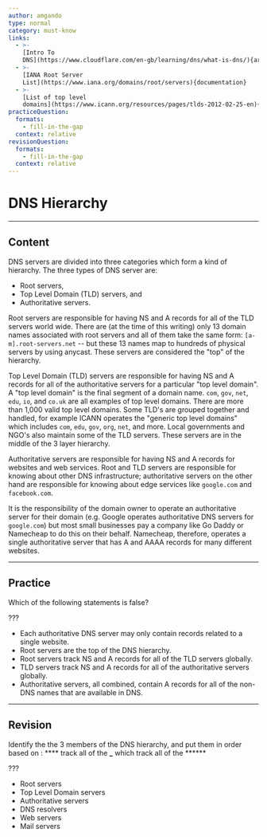 ```yaml
---
author: amgando
type: normal
category: must-know
links:
  - >-
    [Intro To
    DNS](https://www.cloudflare.com/en-gb/learning/dns/what-is-dns/){article}
  - >-
    [IANA Root Server
    List](https://www.iana.org/domains/root/servers){documentation}
  - >-
    [List of top level
    domains](https://www.icann.org/resources/pages/tlds-2012-02-25-en){documentation}
practiceQuestion:
  formats:
    - fill-in-the-gap
  context: relative
revisionQuestion:
  formats:
    - fill-in-the-gap
  context: relative
---
```


# DNS Hierarchy


---

## Content

DNS servers are divided into three categories which form a kind of hierarchy. The three types of DNS server are:

- Root servers,
- Top Level Domain (TLD) servers, and
- Authoritative servers.

Root servers are responsible for having NS and A records for all of the TLD servers world wide. There are (at the time of this writing) only 13 domain names associated with root servers and all of them take the same form: `[a-m].root-servers.net` -- but these 13 names map to hundreds of physical servers by using anycast. These servers are considered the "top" of the hierarchy.

Top Level Domain (TLD) servers are responsible for having NS and A records for all of the authoritative servers for a particular "top level domain". A "top level domain" is the final segment of a domain name. `com`, `gov`, `net`, `edu`, `io`, and `co.uk` are all examples of top level domains. There are more than 1,000 valid top level domains. Some TLD's are grouped together and handled, for example ICANN operates the "generic top level domains" which includes `com`, `edu`, `gov`, `org`, `net`, and more. Local governments and NGO's also maintain some of the TLD servers. These servers are in the middle of the 3 layer hierarchy.

Authoritative servers are responsible for having NS and A records for websites and web services. Root and TLD servers are responsible for knowing about other DNS infrastructure; authoritative servers on the other hand are responsible for knowing about edge services like `google.com` and `facebook.com`.

It is the responsibility of the domain owner to operate an authoritative server for their domain (e.g. Google operates authoritative DNS servers for `google.com`) but most small businesses pay a company like Go Daddy or Namecheap to do this on their behalf. Namecheap, therefore, operates a single authoritative server that has A and AAAA records for many different websites.


---

## Practice

Which of the following statements is false?

???

- Each authoritative DNS server may only contain records related to a single website.
- Root servers are the top of the DNS hierarchy.
- Root servers track NS and A records for all of the TLD servers globally.
- TLD servers track NS and A records for all of the authoritative servers globally.
- Authoritative servers, all combined, contain A records for all of the non-DNS names that are available in DNS.


---

## Revision

Identify the the 3 members of the DNS hierarchy, and put them in order based on : **** track all of the **_** which track all of the ******

???

- Root servers
- Top Level Domain servers
- Authoritative servers
- DNS resolvers
- Web servers
- Mail servers
